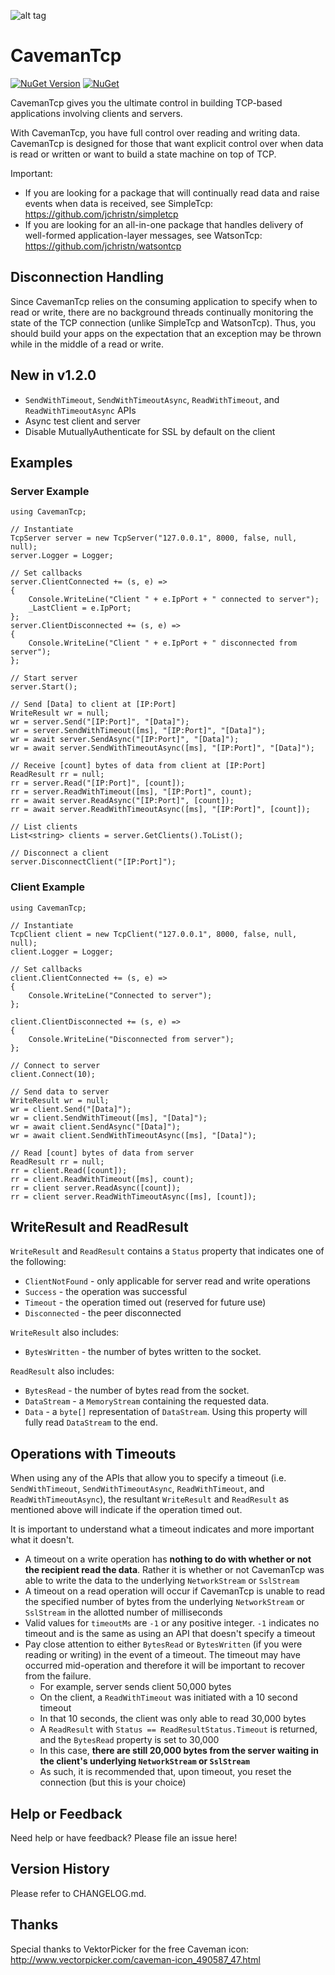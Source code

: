 ﻿![alt tag](https://github.com/jchristn/cavemantcp/blob/master/assets/icon.ico)

# CavemanTcp

[![NuGet Version](https://img.shields.io/nuget/v/CavemanTcp.svg?style=flat)](https://www.nuget.org/packages/CavemanTcp/) [![NuGet](https://img.shields.io/nuget/dt/CavemanTcp.svg)](https://www.nuget.org/packages/CavemanTcp) 

CavemanTcp gives you the ultimate control in building TCP-based applications involving clients and servers.  

With CavemanTcp, you have full control over reading and writing data.  CavemanTcp is designed for those that want explicit control over when data is read or written or want to build a state machine on top of TCP.

Important:
- If you are looking for a package that will continually read data and raise events when data is received, see SimpleTcp: https://github.com/jchristn/simpletcp
- If you are looking for an all-in-one package that handles delivery of well-formed application-layer messages, see WatsonTcp: https://github.com/jchristn/watsontcp

## Disconnection Handling

Since CavemanTcp relies on the consuming application to specify when to read or write, there are no background threads continually monitoring the state of the TCP connection (unlike SimpleTcp and WatsonTcp).  Thus, you should build your apps on the expectation that an exception may be thrown while in the middle of a read or write.

## New in v1.2.0

- ```SendWithTimeout```, ```SendWithTimeoutAsync```, ```ReadWithTimeout```, and ```ReadWithTimeoutAsync``` APIs
- Async test client and server
- Disable MutuallyAuthenticate for SSL by default on the client

## Examples

### Server Example
```
using CavemanTcp;

// Instantiate
TcpServer server = new TcpServer("127.0.0.1", 8000, false, null, null);
server.Logger = Logger;

// Set callbacks
server.ClientConnected += (s, e) => 
{ 
    Console.WriteLine("Client " + e.IpPort + " connected to server");
    _LastClient = e.IpPort;
};
server.ClientDisconnected += (s, e) => 
{ 
    Console.WriteLine("Client " + e.IpPort + " disconnected from server"); 
}; 

// Start server
server.Start(); 

// Send [Data] to client at [IP:Port] 
WriteResult wr = null;
wr = server.Send("[IP:Port]", "[Data]");
wr = server.SendWithTimeout([ms], "[IP:Port]", "[Data]");
wr = await server.SendAsync("[IP:Port]", "[Data]");
wr = await server.SendWithTimeoutAsync([ms], "[IP:Port]", "[Data]");

// Receive [count] bytes of data from client at [IP:Port]
ReadResult rr = null;
rr = server.Read("[IP:Port]", [count]);
rr = server.ReadWithTimeout([ms], "[IP:Port]", count);
rr = await server.ReadAsync("[IP:Port]", [count]);
rr = await server.ReadWithTimeoutAsync([ms], "[IP:Port]", [count]);

// List clients
List<string> clients = server.GetClients().ToList();

// Disconnect a client
server.DisconnectClient("[IP:Port]");
```

### Client Example
```
using CavemanTcp; 

// Instantiate
TcpClient client = new TcpClient("127.0.0.1", 8000, false, null, null);
client.Logger = Logger;

// Set callbacks
client.ClientConnected += (s, e) => 
{ 
    Console.WriteLine("Connected to server"); 
};

client.ClientDisconnected += (s, e) => 
{ 
    Console.WriteLine("Disconnected from server"); 
};

// Connect to server
client.Connect(10);

// Send data to server
WriteResult wr = null;
wr = client.Send("[Data]");
wr = client.SendWithTimeout([ms], "[Data]");
wr = await client.SendAsync("[Data]");
wr = await client.SendWithTimeoutAsync([ms], "[Data]");

// Read [count] bytes of data from server
ReadResult rr = null;
rr = client.Read([count]);
rr = client.ReadWithTimeout([ms], count);
rr = client server.ReadAsync([count]);
rr = client server.ReadWithTimeoutAsync([ms], [count]);
```

## WriteResult and ReadResult
```WriteResult``` and ```ReadResult``` contains a ```Status``` property that indicates one of the following:

- ```ClientNotFound``` - only applicable for server read and write operations
- ```Success``` - the operation was successful
- ```Timeout``` - the operation timed out (reserved for future use)
- ```Disconnected``` - the peer disconnected

```WriteResult``` also includes:

- ```BytesWritten``` - the number of bytes written to the socket.

```ReadResult``` also includes:

- ```BytesRead``` - the number of bytes read from the socket.
- ```DataStream``` - a ```MemoryStream``` containing the requested data.
- ```Data``` - a ```byte[]``` representation of ```DataStream```.  Using this property will fully read ```DataStream``` to the end.

## Operations with Timeouts
When using any of the APIs that allow you to specify a timeout (i.e. ```SendWithTimeout```, ```SendWithTimeoutAsync```, ```ReadWithTimeout```, and ```ReadWithTimeoutAsync```), the resultant ```WriteResult``` and ```ReadResult``` as mentioned above will indicate if the operation timed out.  

It is important to understand what a timeout indicates and more important what it doesn't.

- A timeout on a write operation has **nothing to do with whether or not the recipient read the data**.  Rather it is whether or not CavemanTcp was able to write the data to the underlying ```NetworkStream``` or ```SslStream```
- A timeout on a read operation will occur if CavemanTcp is unable to read the specified number of bytes from the underlying ```NetworkStream``` or ```SslStream``` in the allotted number of milliseconds
- Valid values for ```timeoutMs``` are ```-1``` or any positive integer.  ```-1``` indicates no timeout and is the same as using an API that doesn't specify a timeout
- Pay close attention to either ```BytesRead``` or ```BytesWritten``` (if you were reading or writing) in the event of a timeout.  The timeout may have occurred mid-operation and therefore it will be important to recover from the failure.
  - For example, server sends client 50,000 bytes
  - On the client, a ```ReadWithTimeout``` was initiated with a 10 second timeout
  - In that 10 seconds, the client was only able to read 30,000 bytes
  - A ```ReadResult``` with ```Status == ReadResultStatus.Timeout``` is returned, and the ```BytesRead``` property is set to 30,000
  - In this case, **there are still 20,000 bytes from the server waiting in the client's underlying ```NetworkStream``` or ```SslStream```**
  - As such, it is recommended that, upon timeout, you reset the connection (but this is your choice)

## Help or Feedback

Need help or have feedback?  Please file an issue here!

## Version History

Please refer to CHANGELOG.md.

## Thanks

Special thanks to VektorPicker for the free Caveman icon: http://www.vectorpicker.com/caveman-icon_490587_47.html
